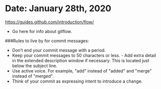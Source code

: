 # Date: January 28th, 2020

https://guides.github.com/introduction/flow/
  - Go here for info about gitflow. 

###Rules to live by for commit messages:
  - Don’t end your commit message with a period.
  - Keep your commit messages to 50 characters or less.   - Add extra detail in the extended description window if necessary. This is located just below the subject line.
  - Use active voice. For example, "add" instead of "added" and "merge" instead of "merged".
  - Think of your commit as expressing intent to introduce a change.